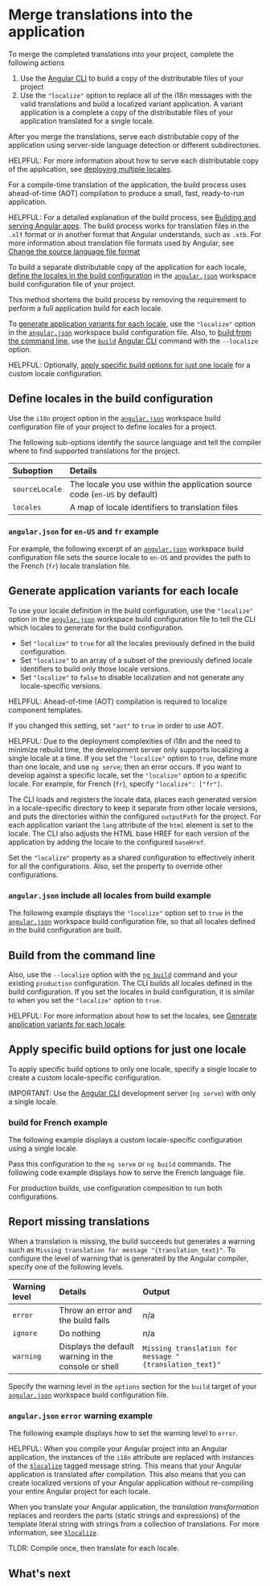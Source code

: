 # Merge translations into the application

To merge the completed translations into your project, complete the following actions

1. Use the [Angular CLI][CliMain] to build a copy of the distributable files of your project
1. Use the `"localize"` option to replace all of the i18n messages with the valid translations and build a localized variant application.
    A variant application is a complete a copy of the distributable files of your application translated for a single locale.

After you merge the translations, serve each distributable copy of the application using server-side language detection or different subdirectories.

HELPFUL: For more information about how to serve each distributable copy of the application, see [deploying multiple locales](guide/i18n/deploy).

For a compile-time translation of the application, the build process uses ahead-of-time (AOT) compilation to produce a small, fast, ready-to-run application.

HELPFUL: For a detailed explanation of the build process, see [Building and serving Angular apps][GuideBuild].
The build process works for translation files in the `.xlf` format or in another format that Angular understands, such as `.xtb`.
For more information about translation file formats used by Angular, see [Change the source language file format][GuideI18nCommonTranslationFilesChangeTheSourceLanguageFileFormat]

To build a separate distributable copy of the application for each locale, [define the locales in the build configuration][GuideI18nCommonMergeDefineLocalesInTheBuildConfiguration] in the [`angular.json`][GuideWorkspaceConfig] workspace build configuration file of your project.

This method shortens the build process by removing the requirement to perform a full application build for each locale.

To [generate application variants for each locale][GuideI18nCommonMergeGenerateApplicationVariantsForEachLocale], use the `"localize"` option in the [`angular.json`][GuideWorkspaceConfig] workspace build configuration file.
Also, to [build from the command line][GuideI18nCommonMergeBuildFromTheCommandLine], use the [`build`][CliBuild] [Angular CLI][CliMain] command with the `--localize` option.

HELPFUL: Optionally, [apply specific build options for just one locale][GuideI18nCommonMergeApplySpecificBuildOptionsForJustOneLocale] for a custom locale configuration.

## Define locales in the build configuration

Use the `i18n` project option in the [`angular.json`][GuideWorkspaceConfig] workspace build configuration file of your project to define locales for a project.

The following sub-options identify the source language and tell the compiler where to find supported translations for the project.

| Suboption      | Details |
|:---            |:--- |
| `sourceLocale` | The locale you use within the application source code \(`en-US` by default\) |
| `locales`      | A map of locale identifiers to translation files                             |

### `angular.json` for `en-US` and `fr` example

For example, the following excerpt of an [`angular.json`][GuideWorkspaceConfig] workspace build configuration file sets the source locale to `en-US` and provides the path to the French \(`fr`\) locale translation file.

<docs-code header="angular.json" path="adev/src/content/examples/i18n/angular.json" visibleRegion="locale-config"/>

## Generate application variants for each locale

To use your locale definition in the build configuration, use the `"localize"` option in the [`angular.json`][GuideWorkspaceConfig] workspace build configuration file to tell the CLI which locales to generate for the build configuration.

* Set `"localize"` to `true` for all the locales previously defined in the build configuration.
* Set `"localize"` to an array of a subset of the previously defined locale identifiers to build only those locale versions.
* Set `"localize"` to `false` to disable localization and not generate any locale-specific versions.

HELPFUL: Ahead-of-time (AOT) compilation is required to localize component templates.

If you changed this setting, set `"aot"` to `true` in order to use AOT.

HELPFUL: Due to the deployment complexities of i18n and the need to minimize rebuild time, the development server only supports localizing a single locale at a time.
If you set the `"localize"` option to `true`, define more than one locale, and use `ng serve`; then an error occurs.
If you want to develop against a specific locale, set the `"localize"` option to a specific locale.
For example, for French \(`fr`\), specify `"localize": ["fr"]`.

The CLI loads and registers the locale data, places each generated version in a locale-specific directory to keep it separate from other locale versions, and puts the directories within the configured `outputPath` for the project.
For each application variant the `lang` attribute of the `html` element is set to the locale.
The CLI also adjusts the HTML base HREF for each version of the application by adding the locale to the configured `baseHref`.

Set the `"localize"` property as a shared configuration to effectively inherit for all the configurations.
Also, set the property to override other configurations.

### `angular.json` include all locales from build example

The following example displays the `"localize"` option set to `true` in the [`angular.json`][GuideWorkspaceConfig] workspace build configuration file, so that all locales defined in the build configuration are built.

<docs-code header="angular.json" path="adev/src/content/examples/i18n/angular.json" visibleRegion="build-localize-true"/>

## Build from the command line

Also, use the `--localize` option with the [`ng build`][CliBuild] command and your existing `production` configuration.
The CLI builds all locales defined in the build configuration.
If you set the locales in build configuration, it is similar to when you set the `"localize"` option to `true`.

HELPFUL: For more information about how to set the locales, see [Generate application variants for each locale][GuideI18nCommonMergeGenerateApplicationVariantsForEachLocale].

<docs-code path="adev/src/content/examples/i18n/doc-files/commands.sh" visibleRegion="build-localize"/>

## Apply specific build options for just one locale

To apply specific build options to only one locale, specify a single locale to create a custom locale-specific configuration.

IMPORTANT: Use the [Angular CLI][CliMain] development server \(`ng serve`\) with only a single locale.

### build for French example

The following example displays a custom locale-specific configuration using a single locale.

<docs-code header="angular.json" path="adev/src/content/examples/i18n/angular.json" visibleRegion="build-single-locale"/>

Pass this configuration to the `ng serve` or `ng build` commands.
The following code example displays how to serve the French language file.

<docs-code path="adev/src/content/examples/i18n/doc-files/commands.sh" visibleRegion="serve-french"/>

For production builds, use configuration composition to run both configurations.

<docs-code path="adev/src/content/examples/i18n/doc-files/commands.sh" visibleRegion="build-production-french"/>

<docs-code header="angular.json" path="adev/src/content/examples/i18n/angular.json" visibleRegion="build-production-french" />

## Report missing translations

When a translation is missing, the build succeeds but generates a warning such as `Missing translation for message "{translation_text}"`.
To configure the level of warning that is generated by the Angular compiler, specify one of the following levels.

| Warning level | Details                                              | Output |
|:---           |:---                                                  |:---    |
| `error`       | Throw an error and the build fails                   | n/a                                                    |
| `ignore`      | Do nothing                                           | n/a                                                    |
| `warning`     | Displays the default warning in the console or shell | `Missing translation for message "{translation_text}"` |

Specify the warning level in the `options` section for the `build` target of your [`angular.json`][GuideWorkspaceConfig] workspace build configuration file.

### `angular.json` `error` warning example

The following example displays how to set the warning level to `error`.

<docs-code header="angular.json" path="adev/src/content/examples/i18n/angular.json" visibleRegion="missing-translation-error" />

HELPFUL: When you compile your Angular project into an Angular application, the instances of the `i18n` attribute are replaced with instances of the [`$localize`][ApiLocalizeInitLocalize] tagged message string.
This means that your Angular application is translated after compilation.
This also means that you can create localized versions of your Angular application without re-compiling your entire Angular project for each locale.

When you translate your Angular application, the *translation transformation* replaces and reorders the parts \(static strings and expressions\) of the template literal string with strings from a collection of translations.
For more information, see [`$localize`][ApiLocalizeInitLocalize].

TLDR: Compile once, then translate for each locale.

## What's next

<docs-pill-row>
  <docs-pill href="guide/i18n/deploy" title="Deploy multiple locales"/>
</docs-pill-row>

[ApiLocalizeInitLocalize]: api/localize/init/$localize "$localize | init - localize - API | Angular"

[CliMain]: cli "CLI Overview and Command Reference | Angular"
[CliBuild]: cli/build "ng build | CLI | Angular"

[GuideBuild]: tools/cli/build "Building and serving Angular apps | Angular"

[GuideI18nCommonMergeApplySpecificBuildOptionsForJustOneLocale]: guide/i18n/merge#apply-specific-build-options-for-just-one-locale "Apply specific build options for just one locale - Merge translations into the application | Angular"
[GuideI18nCommonMergeBuildFromTheCommandLine]: guide/i18n/merge#build-from-the-command-line "Build from the command line - Merge translations into the application | Angular"
[GuideI18nCommonMergeDefineLocalesInTheBuildConfiguration]: guide/i18n/merge#define-locales-in-the-build-configuration "Define locales in the build configuration - Merge translations into the application | Angular"
[GuideI18nCommonMergeGenerateApplicationVariantsForEachLocale]: guide/i18n/merge#generate-application-variants-for-each-locale "Generate application variants for each locale - Merge translations into the application | Angular"

[GuideI18nCommonTranslationFilesChangeTheSourceLanguageFileFormat]: guide/i18n/translation-files#change-the-source-language-file-format "Change the source language file format - Work with translation files | Angular"

[GuideWorkspaceConfig]: reference/configs/workspace-config "Angular workspace configuration | Angular"
